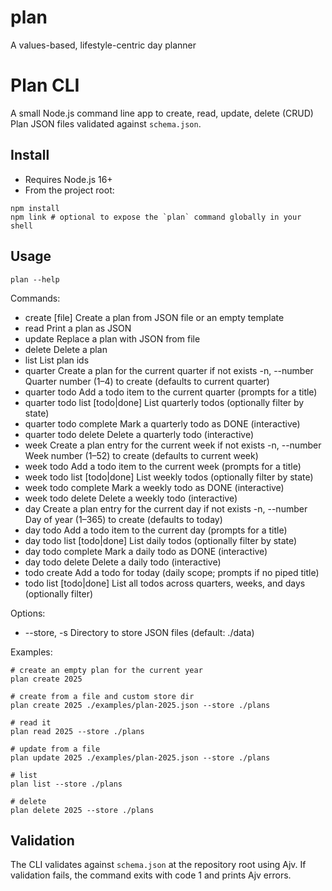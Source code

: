 # plan

A values-based, lifestyle-centric day planner

# Plan CLI

A small Node.js command line app to create, read, update, delete (CRUD) Plan JSON files validated against `schema.json`.

## Install

- Requires Node.js 16+
- From the project root:

```
npm install
npm link # optional to expose the `plan` command globally in your shell
```

## Usage

```
plan --help
```

Commands:

- create <id> [file] Create a plan from JSON file or an empty template
- read <id> Print a plan as JSON
- update <id> <file> Replace a plan with JSON from file
- delete <id> Delete a plan
- list List plan ids
- quarter Create a plan for the current quarter if not exists
  -n, --number Quarter number (1–4) to create (defaults to current quarter)
- quarter todo Add a todo item to the current quarter (prompts for a title)
- quarter todo list [todo|done] List quarterly todos (optionally filter by state)
- quarter todo complete Mark a quarterly todo as DONE (interactive)
- quarter todo delete Delete a quarterly todo (interactive)
- week Create a plan entry for the current week if not exists
  -n, --number Week number (1–52) to create (defaults to current week)
- week todo Add a todo item to the current week (prompts for a title)
- week todo list [todo|done] List weekly todos (optionally filter by state)
- week todo complete Mark a weekly todo as DONE (interactive)
- week todo delete Delete a weekly todo (interactive)
- day Create a plan entry for the current day if not exists
  -n, --number Day of year (1–365) to create (defaults to today)
- day todo Add a todo item to the current day (prompts for a title)
- day todo list [todo|done] List daily todos (optionally filter by state)
- day todo complete Mark a daily todo as DONE (interactive)
- day todo delete Delete a daily todo (interactive)
- todo create Add a todo for today (daily scope; prompts if no piped title)
- todo list [todo|done] List all todos across quarters, weeks, and days (optionally filter)

Options:

- --store, -s Directory to store JSON files (default: ./data)

Examples:

```
# create an empty plan for the current year
plan create 2025

# create from a file and custom store dir
plan create 2025 ./examples/plan-2025.json --store ./plans

# read it
plan read 2025 --store ./plans

# update from a file
plan update 2025 ./examples/plan-2025.json --store ./plans

# list
plan list --store ./plans

# delete
plan delete 2025 --store ./plans
```

## Validation

The CLI validates against `schema.json` at the repository root using Ajv. If validation fails, the command exits with code 1 and prints Ajv errors.
